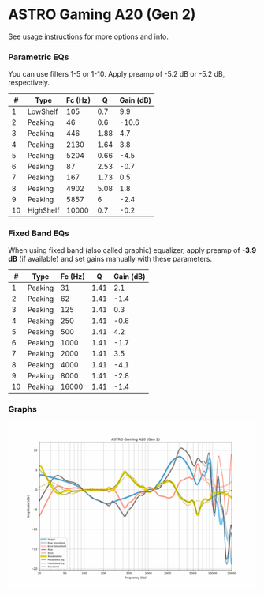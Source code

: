 # ASTRO Gaming A20 (Gen 2)
See [usage instructions](https://github.com/jaakkopasanen/AutoEq#usage) for more options and info.

### Parametric EQs
You can use filters 1-5 or 1-10. Apply preamp of -5.2 dB or -5.2 dB, respectively.

|   # | Type      |   Fc (Hz) |    Q |   Gain (dB) |
|-----|-----------|-----------|------|-------------|
|   1 | LowShelf  |       105 | 0.7  |         9.9 |
|   2 | Peaking   |        46 | 0.6  |       -10.6 |
|   3 | Peaking   |       446 | 1.88 |         4.7 |
|   4 | Peaking   |      2130 | 1.64 |         3.8 |
|   5 | Peaking   |      5204 | 0.66 |        -4.5 |
|   6 | Peaking   |        87 | 2.53 |        -0.7 |
|   7 | Peaking   |       167 | 1.73 |         0.5 |
|   8 | Peaking   |      4902 | 5.08 |         1.8 |
|   9 | Peaking   |      5857 | 6    |        -2.4 |
|  10 | HighShelf |     10000 | 0.7  |        -0.2 |

### Fixed Band EQs
When using fixed band (also called graphic) equalizer, apply preamp of **-3.9 dB** (if available) and set gains manually with these parameters.

|   # | Type    |   Fc (Hz) |    Q |   Gain (dB) |
|-----|---------|-----------|------|-------------|
|   1 | Peaking |        31 | 1.41 |         2.1 |
|   2 | Peaking |        62 | 1.41 |        -1.4 |
|   3 | Peaking |       125 | 1.41 |         0.3 |
|   4 | Peaking |       250 | 1.41 |        -0.6 |
|   5 | Peaking |       500 | 1.41 |         4.2 |
|   6 | Peaking |      1000 | 1.41 |        -1.7 |
|   7 | Peaking |      2000 | 1.41 |         3.5 |
|   8 | Peaking |      4000 | 1.41 |        -4.1 |
|   9 | Peaking |      8000 | 1.41 |        -2.8 |
|  10 | Peaking |     16000 | 1.41 |        -1.4 |

### Graphs
![](./ASTRO%20Gaming%20A20%20(Gen%202).png)
